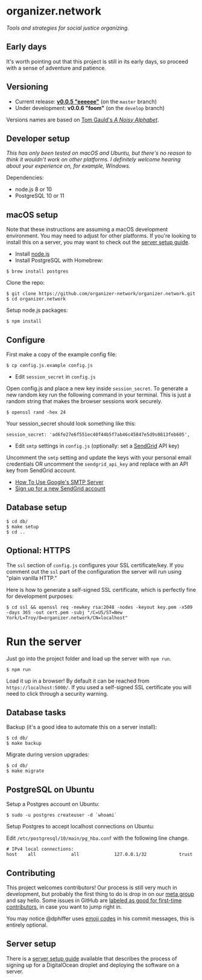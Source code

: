 # organizer.network

_Tools and strategies for social justice organizing._

## Early days

It's worth pointing out that this project is still in its early days, so proceed with a sense of adventure and patience.

## Versioning

* Current release: __[v0.0.5 "eeeeee"](https://github.com/organizer-network/organizer.network/releases/tag/v0.0.5)__ (on the `master` branch)
* Under development: __v0.0.6 "foom"__ (on the `develop` branch)

Versions names are based on [Tom Gauld's *A Noisy Alphabet*](http://myjetpack.tumblr.com/post/65442529656/a-noisy-alphabet-a-new-screenprint-by-tom).

## Developer setup

_This has only been tested on macOS and Ubuntu, but there's no reason to think it wouldn't work on other platforms. I definitely welcome hearing about your experience on, for example, Windows._

Dependencies:

* node.js 8 or 10
* PostgreSQL 10 or 11

## macOS setup

Note that these instructions are assuming a macOS development environment. You may need to adjust for other platforms. If you're looking to install this on a server, you may want to check out the [server setup guide](setup/setup.md).

* Install [node.js](https://nodejs.org/en/)
* Install PostgreSQL with Homebrew:

```
$ brew install postgres
```

Clone the repo:

```
$ git clone https://github.com/organizer-network/organizer.network.git
$ cd organizer.network
```

Setup node.js packages:

```
$ npm install
```

## Configure

First make a copy of the example config file:

```
$ cp config.js.example config.js
```

* Edit `session_secret` in `config.js`

Open config.js and place a new key inside `session_secret`. To generate a new random key run the following command in your terminal. This is just a random string that makes the browser sessions work securely.

```
$ openssl rand -hex 24
```

Your session_secret should look something like this:

```
session_secret: 'ad6fe27e6f551ec40f44b5f7ab46c45847e5d9s0813feb605',
```

* Edit `smtp` settings in `config.js` (optionally: set a [SendGrid](https://sendgrid.com/) API key)

Uncomment the `smtp` setting and update the keys with your personal email credentials OR uncomment the `sendgrid_api_key` and replace with an API key from SendGrid account.

* [How To Use Google's SMTP Server](https://www.digitalocean.com/community/tutorials/how-to-use-google-s-smtp-server)
* [Sign up for a new SendGrid account](https://signup.sendgrid.com/)

## Database setup

```
$ cd db/
$ make setup
$ cd ..
```

## Optional: HTTPS

The `ssl` section of `config.js` configures your SSL certificate/key. If you comment out the `ssl` part of the configuration the server will run using "plain vanilla HTTP."

Here is how to generate a self-signed SSL certificate, which is perfectly fine for development purposes:

```
$ cd ssl && openssl req -newkey rsa:2048 -nodes -keyout key.pem -x509 -days 365 -out cert.pem -subj "/C=US/ST=New York/L=Troy/O=organizer.network/CN=localhost"
```

# Run the server

Just go into the project folder and load up the server with `npm run`.

```
$ npm run
```

Load it up in a browser! By default it can be reached from `https://localhost:5000/`. If you used a self-signed SSL certificate you will need to click through a security warning.

## Database tasks

Backup (it's a good idea to automate this on a server install):

```
$ cd db/
$ make backup
```

Migrate during version upgrades:

```
$ cd db/
$ make migrate
```

## PostgreSQL on Ubuntu

Setup a Postgres account on Ubuntu:

```
$ sudo -u postgres createuser -d `whoami`
```

Setup Postgres to accept localhost connections on Ubuntu:

Edit `/etc/postgresql/10/main/pg_hba.conf` with the following line change.

```
# IPv4 local connections:
host    all             all             127.0.0.1/32            trust
```

## Contributing

This project welcomes contributors! Our process is still very much in development, but probably the first thing to do is drop in on our [meta group](https://organizer.network/join/yycczw12923m2stb) and say hello. Some issues in GitHub are [labeled as good for first-time contributors](https://github.com/organizer-network/organizer.network/issues?q=is%3Aopen+is%3Aissue+label%3A%22good+first+issue%22), in case you want to jump right in.

You may notice @dphiffer uses [emoji codes](http://emoji-cheat-sheet.com/) in his commit messages, this is entirely optional.

## Server setup

There is a [server setup guide](setup/setup.md) available that describes the process of signing up for a DigitalOcean droplet and deploying the software on a server.
